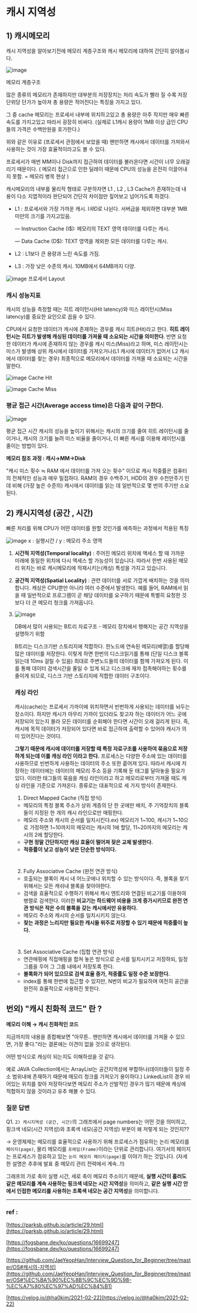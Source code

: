 # 캐시 지역성

## 1)  캐시메모리

캐시 지역성을 알아보기전에 메모리 계층구조와 캐시 메모리에 대하여 간단히 알아봅시다.

![image](https://user-images.githubusercontent.com/77064907/123545526-646d9680-d793-11eb-90ba-df4627b09352.png)

메모리 계층구조

많은 종류의 메모리가 존재하지만 대부분의 저장장치는 처리 속도가 빨라 질 수록 저장단위당 단가가 높아져 총 용량은 적어진다는 특징을 가지고 있다.

그 중 cache 메모리는 프로세서 내부에 위치하고있고 총 용량은 아주 작지만 매우 빠른 속도를 가지고있고 따라서 굉장히 비싸다.  (실제로 L1캐시 용량이 1MB 이상 급인 CPU들의 가격은 수백만원을 호가한다.)

위와 같은 이유로 (프로세서 관점에서 보았을 때) 왠만하면 캐시에서 데이터를 가져와서 사용하는 것이 가장 효율적이라고도 볼 수 있다.

프로세서가 매번 MM이나 Disk까지 접근하여  데이터를 불러온다면 시간이 너무 오래걸리기 때문이다. ( 메모리 접근으로 인한 딜레이 때문에 CPU의 성능을 온전히 이끌어내지 못함. = 메모리 병목 현상 )

캐시메모리의 내부를 물리적 형태로 구분하자면 L1 , L2 , L3 Cache가 존재하는데 내용이 다소 지엽적이라 판단되어 간단히 차이점만 짚어보고 넘어가도록 하겠다.

- L1 : 프로세서와 가장 가까운 캐시. I$와 D$로 나뉜다. 서버급을 제외하면 대부분 1MB 미만의 크기를 가지고있음.

    — Instruction Cache (I$): 메모리의 TEXT 영역 데이터를 다루는 캐시.

    — Data Cache (D$): TEXT 영역을 제외한 모든 데이터를 다루는 캐시.

- L2 : L1보다 큰 용량과 느린 속도를 가짐.
- L3 : 가장 낮은 수준의 캐시. 10MB에서 64MB까지 다양.

![image](https://user-images.githubusercontent.com/77064907/123545550-89faa000-d793-11eb-9cc8-b0b573ac012c.png)
프로세서 Layout


### **캐시 성능지표**

캐시의 성능을 측정할 때는 히트 레이턴시(Hit latency)와 미스 레이턴시(Miss latency)를 중요한 요인으로 꼽을 수 있다.

CPU에서 요청한 데이터가 캐시에 존재하는 경우를 캐시 히트(Hit)라고 한다. **히트 레이턴시는 히트가 발생해 캐싱된 데이터를 가져올 때 소요되는 시간을 의미한다**. 반면 요청한 데이터가 캐시에 존재하지 않는 경우를 캐시 미스(Miss)라고 하며, 미스 레이턴시는 미스가 발생해 상위 캐시에서 데이터를 가져오거나(L1 캐시에 데이터가 없어서 L2 캐시에서 데이터를 찾는 경우) 최종적으로 메모리에서 데이터를 가져올 때 소요되는 시간을 말한다.

![image](https://user-images.githubusercontent.com/77064907/123545566-a26aba80-d793-11eb-82af-8d9eafe101d6.png)
Cache Hit


![image](https://user-images.githubusercontent.com/77064907/123545584-bf06f280-d793-11eb-8a4a-f8fcb7409ac1.png)
Cache Miss


### 평균 접근 시간(Average access time)은 다음과 같이 구한다.
![image](https://user-images.githubusercontent.com/77064907/123545605-d5ad4980-d793-11eb-850d-882bd2309102.png)

평균 접근 시간
캐시의 성능을 높이기 위해서는 캐시의 크기를 줄여 히트 레이턴시를 줄이거나, 캐시의 크기를 늘려 미스 비율을 줄이거나, 더 빠른 캐시를 이용해 레이턴시를 줄이는 방법이 있다.

**메모리 참조 과정 : 캐시→MM→Disk**

"캐시 미스 횟수 ≒ RAM 에서 데이터를 가져 오는 횟수" 이므로 캐시 적중률은 컴퓨터의 전체적인 성능과 매우 밀접하다. RAM의 경우 수백주기, HDD의 경우 수천만주기 인데 비해 (가장 높은 수준의) 캐시에서 데이터를 읽는 데 일반적으로 몇 번의 주기만 소요된다.

## **2) 캐시지역성 (공간 , 시간)**

빠른 처리를 위해 CPU가 어떤 데이터를 원할 것인가를 예측하는 과정에서 적용된 특징

![image](https://user-images.githubusercontent.com/77064907/123545621-ed84cd80-d793-11eb-9706-1d30055854f9.png)
x : 실행시간 / y : 메모리 주소 영역

1. **시간적 지역성(Temporal locality)** : 주어진 메모리 위치에 액세스 할 때 가까운 미래에 동일한 위치에 다시 액세스 할 가능성이 있습니다. 따라서 한번 사용된 메모리 위치는 바로 캐시메모리에 적재시키는(캐싱) 특성을 가지고 있습니다.
2. **공간적 지역성(Spatial Locality)** : 관련 데이터를 서로 가깝게 배치하는 것을 의미합니다. 캐싱은 CPU뿐만 아니라 여러 수준에서 발생한다. 예를 들어, RAM에서 읽을 때 일반적으로 프로그램이 곧 해당 데이터를 요구하기 때문에 특별히 요청한 것보다 더 큰 메모리 청크를 가져옵니다. 
3. 
    ![image](https://user-images.githubusercontent.com/77064907/123545658-14db9a80-d794-11eb-8abd-2c7f476fbece.png)

    DB에서 많이 사용되는 B트리 자료구조 - 메모리 장치에서 행해지는 공간 지역성을 설명하기 위함

    B트리는 디스크기반 스토리지에 적합하다. 한노드에 연속된 메모리(배열)를 할당해 많은 데이터를 저장한다. 이렇게 하면 한번의 디스크읽기를 통해 (단일 디스크 블록 읽는데 10ms 걸릴 수 있음) 최대로 주변노드들의 데이터를 함께 가져오게 된다. 이를 통해 데이터 검색시간을 줄일 수 있게 되고 디스크에 재차 접촉해야하는 횟수를 줄이게 되므로, 디스크 기반 스토리지에 적합한 데이터 구조이다.

    ### **캐싱 라인**

    캐시(cache)는 프로세서 가까이에 위치하면서 빈번하게 사용되는 데이터를 놔두는 장소이다. 하지만 캐시가 아무리 가까이 있더라도 찾고자 하는 데이터가 어느 곳에 저장되어 있는지 몰라 모든 데이터를 순회해야 한다면 시간이 오래 걸리게 된다. 즉, 캐시에 목적 데이터가 저장되어 있다면 바로 접근하여 출력할 수 있어야 캐시가 의미 있어진다는 것이다.

    **그렇기 때문에 캐시에 데이터를 저장할 때 특정 자료구조를 사용하여 묶음으로 저장하게 되는데 이를 캐싱 라인 이라고 한다.** 프로세스는 다양한 주소에 있는 데이터를 사용하므로 빈번하게 사용하는 데이터의 주소 또한 흩어져 있다. 따라서 캐시에 저장하는 데이터에는 데이터의 메모리 주소 등을 기록해 둔 태그를 달아놓을 필요가 있다. 이러한 태그들의 묶음을 캐싱 라인이라고 하고 메모리로부터 가져올 때도 캐싱 라인을 기준으로 가져온다. 종류로는 대표적으로 세 가지 방식이 존재한다.

    1. Direct Mapped Cache (직접 방식)

    - 메모리의 특정 블록 주소가 상위 계층의 단 한 곳에만 배치, 주 기억장치의 블록들이 지정된 한 개의 캐시 라인으로만 매핑한다.
    - 메모리 주소와 캐시의 순서를 일치시킨다.ex) 메모리가 1~100, 캐시가 1~10으로 가정하면 1~10까지의 메모리는 캐시의 1에 할당, 11~20까지의 메모리는 캐시의 2에 할당한다.
    - **구현 정말 간단하지만 캐싱 효율이 떨어져 잦은 교체 발생한다.**
    - **적중률이 낮고 성능이 낮은 단순한 방식이다.**
    #
    2. Fully Associative Cache (완전 연관 방식)
    - 호출되는 블록이 캐시 내 어느곳에나 위치할 수 있는 방식이다. 즉, 블록을 찾기위해서는 모든 캐쉬내 블록을 찾아야한다.
    - 검색을 효율적으로 수행하기 위해서 캐시 엔트리와 연결된 비교기를 이용하여 병렬로 검색한다. 이러한 **비교기는 하드웨어 비용을 크게 증가시키므로 완전 연관 방식은 작은 수의 블록을 갖는 캐시에서만 유용하다.**
    - 메모리 주소와 캐시의 순서를 일치시키지 않는다.
    - **찾는 과정은 느리지만 필요한 캐시들 위주로 저장할 수 있기 때문에 적중률이 높다.**
    #
    3. Set Associative Cache (집합 연관 방식)
    - 연관매핑에 직접매핑을 합쳐 놓은 방식으로 순서를 일치시키고 저장하되, 일정 그룹을 두어 그 그룹 내에서 저장토록 한다.
    - **블록화가 되어 있으므로 검색 효율 증가, 적중률도 일정 수준 보장한다.**
    - index를 통해 한번에 접근할 수 있지만, N번의 비교가 필요하며 여전히 공간을 완전히 효율적으로 사용하진 못한다.

## 번외)  "캐시 친화적 코드" 란 ?



**메모리 이해 → 캐시 친화적인 코드**

지금까지의 내용을  종합해보면 "아무튼.. 왠만하면 캐시에서 데이터를 가져올 수 있으면, 가장 좋다."라는 결론에는 이견이 없을 것으로 생각된다. 

어떤 방식으로 캐싱이 되는지도 이해하셨을 것 같다.

예로  JAVA Collection에서는 ArrayList는 공간지역성에 부합하나(데이터들이 일정 주소 범위내에 존재하기 때문에 메모리 청크를 가져오기 용이하다.) LinkedList의 경우 비어있는 위치를 찾아 저장하다보면 메모리 주소가 산발적인 경우가 많기 때문에 캐싱에 적합하지 않을 것이라고 유추 해볼 수 있다.



### 질문 답변

Q1. `2) 캐시지역성 (공간, 시간)`의 그래프에서 page numbers는 어떤 것을 의미하고, 핑크색 네모(시간 지역성)와 초록색 네모(공간 지역성) 부분이 왜 저렇게 되는 것인지??

→  운영체제는 메모리를 효율적으로 사용하기 위해 프로세스가 점유하는 논리 메모리를 `페이지(page)`, 물리 메모리를 `프레임(Frame)`이라는 단위로 관리합니다. 여기서의 페이지는 프로세스가 점유하고 있는 `논리 메모리 페이지(page)`를 이야기 하는 것입니다. (자세한 설명은 추후에 발표 중 메모리 관리 전략에서 계속..!!)

그래프의 가로 축이 실행 시간, 세로 축이 메모리 주소이기 때문에, **실행 시간이 흘러도 같은 메모리를 계속 사용하는 핑크색 네모는 시간 지역성**을 의미하고, **같은 실행 시간 안에서 인접한 메모리를 사용하는 초록색 네모는 공간 지역성**을 의미합니다.



---

### ref : 

[https://parksb.github.io/article/29.html](https://parksb.github.io/article/29.html)

[https://fogsbane.dev/ko/questions/16699247](https://fogsbane.dev/ko/questions/16699247)

[https://github.com/JaeYeopHan/Interview_Question_for_Beginner/tree/master/OS#캐시의-지역성](https://github.com/JaeYeopHan/Interview_Question_for_Beginner/tree/master/OS#%EC%BA%90%EC%8B%9C%EC%9D%98-%EC%A7%80%EC%97%AD%EC%84%B1)

[https://velog.io/@ha0kim/2021-02-22](https://velog.io/@ha0kim/2021-02-22)
